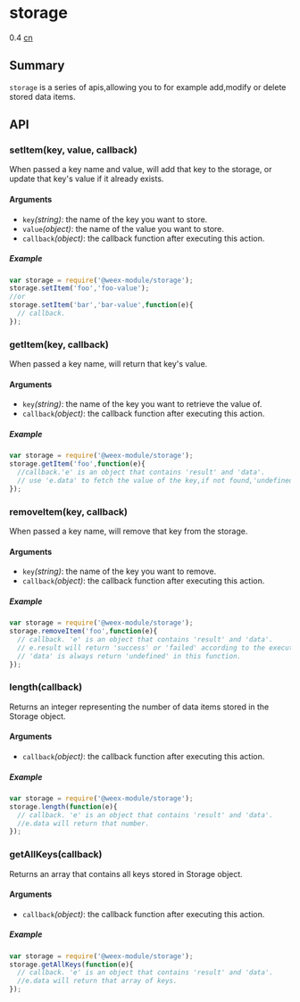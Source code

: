 # storage
<span class="weex-version">0.4</span>
<a href="https://github.com/weexteam/article/wiki/%E6%AC%A2%E8%BF%8E%E5%8F%82%E4%B8%8EWeex%E4%B8%AD%E6%96%87%E6%96%87%E6%A1%A3%E7%BF%BB%E8%AF%91"  class="weex-translate incomplete">cn</a>

## Summary

`storage` is a series of apis,allowing you to for example add,modify or delete stored data items.

## API

### setItem(key, value, callback)

When passed a key name and value, will add that key to the storage,
or update that key's value if it already exists.

#### Arguments

* `key`*(string)*: the name of the key you want to store.
* `value`*(object)*: the name of the value you want to store.
* `callback`*(object)*: the callback function after executing this action.  

##### Example

```js
var storage = require('@weex-module/storage');
storage.setItem('foo','foo-value');
//or
storage.setItem('bar','bar-value',function(e){
  // callback.
});
```

### getItem(key, callback)

When passed a key name, will return that key's value.

#### Arguments

* `key`*(string)*:  the name of the key you want to retrieve the value of.
* `callback`*(object)*: the callback function after executing this action.  

##### Example

```js
var storage = require('@weex-module/storage');
storage.getItem('foo',function(e){
  //callback.'e' is an object that contains 'result' and 'data'.
  // use 'e.data' to fetch the value of the key,if not found,'undefined' will return.
});
```

### removeItem(key, callback)

When passed a key name, will remove that key from the storage.

#### Arguments

* `key`*(string)*:  the name of the key you want to remove.
* `callback`*(object)*: the callback function after executing this action.  

##### Example

```js
var storage = require('@weex-module/storage');
storage.removeItem('foo',function(e){
  // callback. 'e' is an object that contains 'result' and 'data'.
  // e.result will return 'success' or 'failed' according to the executing result.
  // 'data' is always return 'undefined' in this function.
});
```

### length(callback)

Returns an integer representing the number of data items stored in the Storage object.

#### Arguments

* `callback`*(object)*: the callback function after executing this action.  

##### Example

```js
var storage = require('@weex-module/storage');
storage.length(function(e){
  // callback. 'e' is an object that contains 'result' and 'data'.
  //e.data will return that number.
});
```

### getAllKeys(callback)

Returns an array that contains all keys stored in Storage object.

#### Arguments

* `callback`*(object)*: the callback function after executing this action.  

##### Example

```js
var storage = require('@weex-module/storage');
storage.getAllKeys(function(e){
  // callback. 'e' is an object that contains 'result' and 'data'.
  //e.data will return that array of keys.
});
```
